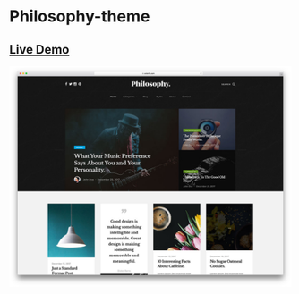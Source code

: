 # Philosophy-theme
## [Live Demo](http://philosophy.ashrafbd.com/)
![Philosophy Theme](screenshot.jpg "Philosophy theme")
